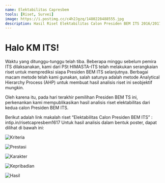 ```yaml
---
name: Elektabilitas Capresbem
tools: [Riset, Survei]
image: https://i.postimg.cc/c4h2Jgzq/1480228488555.jpg
description: Hasil Riset Elektabilitas Calon Presiden BEM ITS 2016/2017
---
```


# Halo KM ITS!

Waktu yang ditunggu-tunggu telah tiba. Beberapa minggu sebelum pemira ITS dilaksanakan, kami dari PSt HIMASTA-ITS telah melakukan serangkaian riset untuk memprediksi siapa Presiden BEM ITS selanjutnya. Berbagai macam metode telah kami gunakan, salah satunya adalah metode Analytical Hierarchy Process (AHP) untuk membuat hasil analisis riset ini seobjektif mungkin.

Oleh karena itu, pada hari terakhir pemilihan Presiden BEM TS ini, perkenankan kami mempublikasikan hasil analisis riset elektabilitas dari kedua calon Presiden BEM ITS.

Berikut adalah link makalah riset “Elektabilitas Calon Presiden BEM ITS” : intip.in/risetcapresbem1617
Untuk hasil analisis dalam bentuk poster, dapat dilihat di bawah ini:

![Kriteria](https://i.postimg.cc/DyckbY8M/1480228541394.jpg)

![Prestasi](https://i.postimg.cc/25MPfsKV/1480228538019.jpg)

![Karakter](https://i.postimg.cc/sXWbfTkK/1480228532435.jpg)

![Kepribadian](https://i.postimg.cc/Pfm0BFz5/1480228516822.jpg)

![Hasil](https://i.postimg.cc/Z5KkPFNK/1480228493159.jpg)


